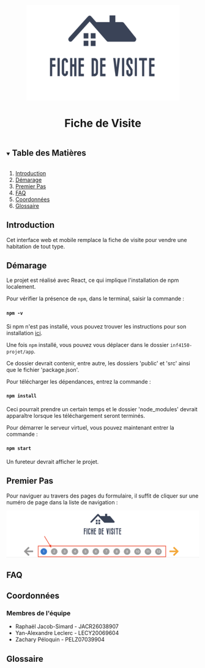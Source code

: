 
<p align="center">
  <img src="https://github.com/RaphaelJ-S/inf4150-projet/blob/main/capture_ecrans/Screen%20Shot%202021-12-04%20at%203.16.28%20PM.png" alt="Logo" width="400" height="250">
</p>

  <h1 align="center">Fiche de Visite</h1>

<!-- TABLE OF CONTENTS -->
<details open="open">
  <summary><h2 style="display: inline-block">Table des Matières</h2></summary>
  <ol>
    <li><a href="#introduction">Introduction</a></li>
    <li><a href="#démarage">Démarage</a></li>
    <li><a href="#premier-pas">Premier Pas</a></li>
    <li><a href="#faq">FAQ</a></li>
    <li><a href="#coordonnées">Coordonnées</a></li>
    <li><a href="#glossaire">Glossaire</a></li>
  </ol>
</details>

## Introduction

Cet interface web et mobile remplace la fiche de visite pour vendre une habitation de tout type. 

## Démarage

Le projet est réalisé avec React, ce qui implique l'installation de npm localement.

Pour vérifier la présence de `npm`, dans le terminal, saisir la commande :

#### `npm -v` 

Si npm n'est pas installé, vous pouvez trouver les instructions pour son installation [ici](https://docs.npmjs.com/downloading-and-installing-node-js-and-npm).

Une fois `npm` installé, vous pouvez vous déplacer dans le dossier `inf4150-projet/app`. 

Ce dossier devrait contenir, entre autre, les dossiers 'public' et 'src' ainsi que le fichier 'package.json'.

Pour télécharger les dépendances, entrez la commande :

#### `npm install`

Ceci pourrait prendre un certain temps et le dossier 'node_modules' devrait apparaître lorsque les téléchargement seront terminés.

Pour démarrer le serveur virtuel, vous pouvez maintenant entrer la commande :

#### `npm start` 

Un fureteur devrait afficher le projet.

## Premier Pas

Pour naviguer au travers des pages du formulaire, il suffit de cliquer sur une numéro de page dans la liste de navigation : 

![alt text](https://github.com/RaphaelJ-S/inf4150-projet/blob/main/capture_ecrans/Screen%20Shot%202021-12-04%20at%203.10.17%20PM.png)

## FAQ

## Coordonnées

### Membres de l'équipe

- Raphaël Jacob-Simard - JACR26038907
- Yan-Alexandre Leclerc - LECY20069604
- Zachary Péloquin - PELZ07039904

## Glossaire
